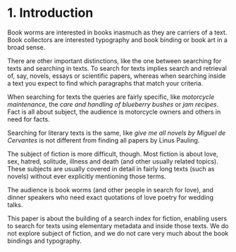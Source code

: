 # 1. Introduction

Book worms are interested in books inasmuch as they are carriers of a
text. Book collectors are interested typography and book binding or
book art in a broad sense.

There are other important distinctions, like the one between searching
for texts and searching in texts. To search for texts implies search
and retrieval of, say, novels, essays or scientific papers, whereas
when searching inside a text you expect to find which paragraphs that
match your criteria.

When searching for texts the queries are fairly specific, like
_motorcycle maintenance_, the _care and handling of blueberry bushes_
or _jam recipes_. Fact is all about subject, the audience is
motorcycle owners and others in need for facts. 

Searching for literary texts is the same, like _give me all novels by
Miguel de Cervantes_ is not different from finding all papers by Linus
Pauling.

The subject of fiction is more difficult, though. Most fiction is about
love, sex, hatred, solitude, illness and death (and other usually
related topics). These subjects are usually covered in detail in
fairly long texts (such as novels) without ever explicitly mentioning
those terms.

The audience is book worms (and other people in search
for love), and dinner speakers who need exact quotations of love
poetry for wedding talks.

This paper is about the building of a search index for fiction,
enabling users to search for texts using elementary metadata and
inside those texts. We do not explore subject of fiction, and we do
not care very much about the book bindings and typography.